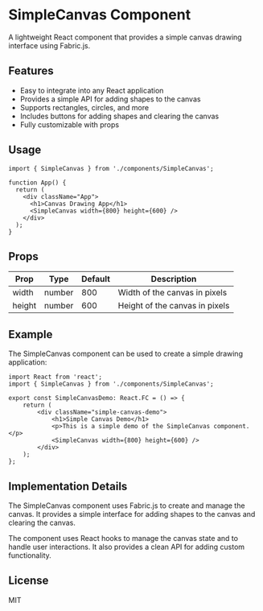 # SimpleCanvas Component

A lightweight React component that provides a simple canvas drawing interface using Fabric.js.

## Features

- Easy to integrate into any React application
- Provides a simple API for adding shapes to the canvas
- Supports rectangles, circles, and more
- Includes buttons for adding shapes and clearing the canvas
- Fully customizable with props

## Usage

```tsx
import { SimpleCanvas } from './components/SimpleCanvas';

function App() {
  return (
    <div className="App">
      <h1>Canvas Drawing App</h1>
      <SimpleCanvas width={800} height={600} />
    </div>
  );
}
```

## Props

| Prop | Type | Default | Description |
|------|------|---------|-------------|
| width | number | 800 | Width of the canvas in pixels |
| height | number | 600 | Height of the canvas in pixels |

## Example

The SimpleCanvas component can be used to create a simple drawing application:

```tsx
import React from 'react';
import { SimpleCanvas } from './components/SimpleCanvas';

export const SimpleCanvasDemo: React.FC = () => {
    return (
        <div className="simple-canvas-demo">
            <h1>Simple Canvas Demo</h1>
            <p>This is a simple demo of the SimpleCanvas component.</p>
            <SimpleCanvas width={800} height={600} />
        </div>
    );
};
```

## Implementation Details

The SimpleCanvas component uses Fabric.js to create and manage the canvas. It provides a simple interface for adding shapes to the canvas and clearing the canvas.

The component uses React hooks to manage the canvas state and to handle user interactions. It also provides a clean API for adding custom functionality.

## License

MIT
